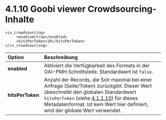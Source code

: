 # 4.1.10 Goobi viewer Crowdsourcing-Inhalte

```markup
<iv_crowdsourcing>
     <enabled>true</enabled>
     <hitsPerToken>10</hitsPerToken>
</iv_crowdsourcing>
```

| **Option**  | Beschreibung |
| :--- | :--- |
| **enabled** | Aktiviert die Verfügbarkeit des Formats in der OAI-PMH Schnittstelle. Standardwert ist `false`. |
| **hitsPerToken**  | Anzahl der Records, die Solr maximal bei einer Anfrage \(Seite/Token\) zurückgibt. Dieser Wert übeschreibt den globalen Standardwert `hitsPerToken` \(siehe [4.1.1.10](4.1.1.md#H4.1.10.Parameter:hitsPerToken)\) für dieses Metadatenformat. Ist kein Wert hier definiert, wird der globale Wert verwendet. |



